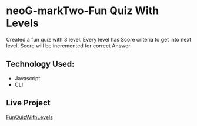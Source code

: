 # neoG-markTwo-Fun Quiz With Levels
Created a fun quiz with 3 level. Every level has Score criteria to get into next level.
Score will be incremented for correct Answer.

## Technology Used:
* Javascript
* CLI
## Live Project
[FunQuizWithLevels](https://replit.com/@KirtiSingh5/Mark-Two?embed=1&output=1)

